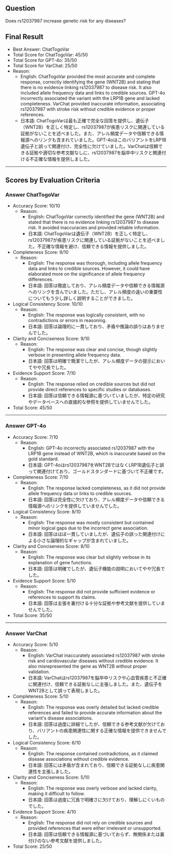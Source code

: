 ## Question

Does rs12037987 increase genetic risk for any diseases?

## Final Result

- Best Answer: ChatTogoVar
- Total Score for ChatTogoVar: 45/50
- Total Score for GPT-4o: 35/50
- Total Score for VarChat: 25/50
- Reason:
  - English: ChatTogoVar provided the most accurate and complete response, correctly identifying the gene (WNT2B) and stating that there is no evidence linking rs12037987 to disease risk. It also included allele frequency data and links to credible sources. GPT-4o incorrectly associated the variant with the LRP1B gene and lacked completeness. VarChat provided inaccurate information, associating rs12037987 with stroke risk without credible evidence or proper references.
  - 日本語: ChatTogoVarは最も正確で完全な回答を提供し、遺伝子（WNT2B）を正しく特定し、rs12037987が疾患リスクに関連している証拠がないことを述べました。また、アレル頻度データや信頼できる情報源へのリンクも含まれていました。GPT-4oはこのバリアントをLRP1B遺伝子と誤って関連付け、完全性に欠けていました。VarChatは信頼できる証拠や適切な参考文献なしに、rs12037987を脳卒中リスクと関連付ける不正確な情報を提供しました。

---

## Scores by Evaluation Criteria

### Answer ChatTogoVar
- Accuracy Score: 10/10
  - Reason: 
    - English: ChatTogoVar correctly identified the gene (WNT2B) and stated that there is no evidence linking rs12037987 to disease risk. It avoided inaccuracies and provided reliable information.
    - 日本語: ChatTogoVarは遺伝子（WNT2B）を正しく特定し、rs12037987が疾患リスクに関連している証拠がないことを述べました。不正確な情報を避け、信頼できる情報を提供しました。
- Completeness Score: 9/10
  - Reason: 
    - English: The response was thorough, including allele frequency data and links to credible sources. However, it could have elaborated more on the significance of allele frequency differences.
    - 日本語: 回答は徹底しており、アレル頻度データや信頼できる情報源へのリンクを含んでいました。ただし、アレル頻度の違いの重要性についてもう少し詳しく説明することができました。
- Logical Consistency Score: 10/10
  - Reason: 
    - English: The response was logically consistent, with no contradictions or errors in reasoning.
    - 日本語: 回答は論理的に一貫しており、矛盾や推論の誤りはありませんでした。
- Clarity and Conciseness Score: 9/10
  - Reason: 
    - English: The response was clear and concise, though slightly verbose in presenting allele frequency data.
    - 日本語: 回答は明確で簡潔でしたが、アレル頻度データの提示においてやや冗長でした。
- Evidence Support Score: 7/10
  - Reason: 
    - English: The response relied on credible sources but did not provide direct references to specific studies or databases.
    - 日本語: 回答は信頼できる情報源に基づいていましたが、特定の研究やデータベースへの直接的な参照を提供していませんでした。
- Total Score: 45/50

---

### Answer GPT-4o
- Accuracy Score: 7/10
  - Reason: 
    - English: GPT-4o incorrectly associated rs12037987 with the LRP1B gene instead of WNT2B, which is inaccurate based on the gold standard.
    - 日本語: GPT-4oはrs12037987をWNT2BではなくLRP1B遺伝子と誤って関連付けており、ゴールドスタンダードに基づいて不正確です。
- Completeness Score: 7/10
  - Reason: 
    - English: The response lacked completeness, as it did not provide allele frequency data or links to credible sources.
    - 日本語: 回答は完全性に欠けており、アレル頻度データや信頼できる情報源へのリンクを提供していませんでした。
- Logical Consistency Score: 8/10
  - Reason: 
    - English: The response was mostly consistent but contained minor logical gaps due to the incorrect gene association.
    - 日本語: 回答はほぼ一貫していましたが、遺伝子の誤った関連付けによる小さな論理的なギャップが含まれていました。
- Clarity and Conciseness Score: 8/10
  - Reason: 
    - English: The response was clear but slightly verbose in its explanation of gene functions.
    - 日本語: 回答は明確でしたが、遺伝子機能の説明においてやや冗長でした。
- Evidence Support Score: 5/10
  - Reason: 
    - English: The response did not provide sufficient evidence or references to support its claims.
    - 日本語: 回答は主張を裏付ける十分な証拠や参考文献を提供していませんでした。
- Total Score: 35/50

---

### Answer VarChat
- Accuracy Score: 5/10
  - Reason: 
    - English: VarChat inaccurately associated rs12037987 with stroke risk and cardiovascular diseases without credible evidence. It also misrepresented the gene as WNT2B without proper validation.
    - 日本語: VarChatはrs12037987を脳卒中リスクや心血管疾患と不正確に関連付け、信頼できる証拠なしに主張しました。また、遺伝子をWNT2Bとして誤って表現しました。
- Completeness Score: 5/10
  - Reason: 
    - English: The response was overly detailed but lacked credible references and failed to provide accurate information about the variant's disease associations.
    - 日本語: 回答は過度に詳細でしたが、信頼できる参考文献が欠けており、バリアントの疾患関連性に関する正確な情報を提供できませんでした。
- Logical Consistency Score: 6/10
  - Reason: 
    - English: The response contained contradictions, as it claimed disease associations without credible evidence.
    - 日本語: 回答には矛盾が含まれており、信頼できる証拠なしに疾患関連性を主張しました。
- Clarity and Conciseness Score: 5/10
  - Reason: 
    - English: The response was overly verbose and lacked clarity, making it difficult to follow.
    - 日本語: 回答は過度に冗長で明確さに欠けており、理解しにくいものでした。
- Evidence Support Score: 4/10
  - Reason: 
    - English: The response did not rely on credible sources and provided references that were either irrelevant or unsupported.
    - 日本語: 回答は信頼できる情報源に基づいておらず、無関係または裏付けのない参考文献を提供しました。
- Total Score: 25/50